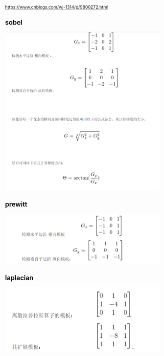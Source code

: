 https://www.cnblogs.com/wj-1314/p/9800272.html

## sobel 
![](imgs/edge-1.png)

## prewitt
![](imgs/edge-2.jpg)

## laplacian
![](imgs/edge-3.jpg)

